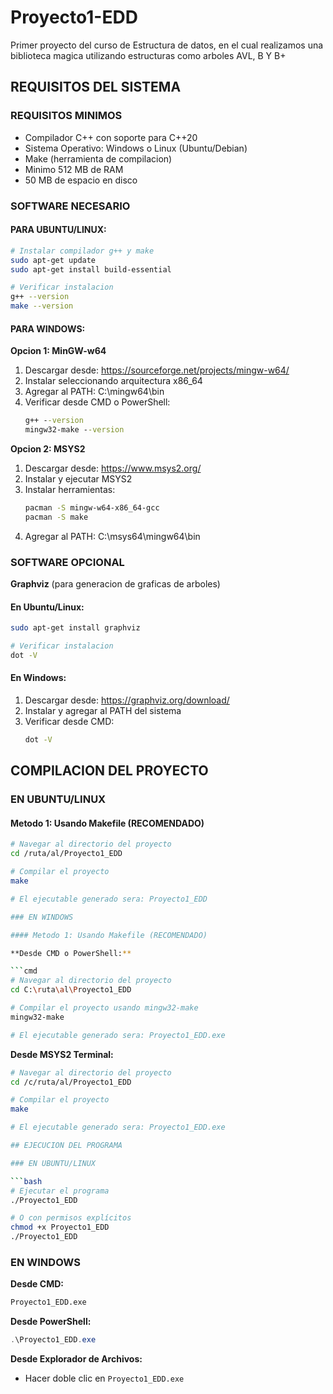 # Proyecto1-EDD
Primer proyecto del curso de Estructura de datos, en el cual realizamos una biblioteca magica utilizando estructuras como arboles AVL, B Y B+

## REQUISITOS DEL SISTEMA

### REQUISITOS MINIMOS

- Compilador C++ con soporte para C++20
- Sistema Operativo: Windows o Linux (Ubuntu/Debian)
- Make (herramienta de compilacion)
- Minimo 512 MB de RAM
- 50 MB de espacio en disco

### SOFTWARE NECESARIO

#### PARA UBUNTU/LINUX:

```bash
# Instalar compilador g++ y make
sudo apt-get update
sudo apt-get install build-essential

# Verificar instalacion
g++ --version
make --version
```

#### PARA WINDOWS:

**Opcion 1: MinGW-w64**
1. Descargar desde: https://sourceforge.net/projects/mingw-w64/
2. Instalar seleccionando arquitectura x86_64
3. Agregar al PATH: C:\mingw64\bin
4. Verificar desde CMD o PowerShell:
   ```cmd
   g++ --version
   mingw32-make --version
   ```

**Opcion 2: MSYS2**
1. Descargar desde: https://www.msys2.org/
2. Instalar y ejecutar MSYS2
3. Instalar herramientas:
   ```bash
   pacman -S mingw-w64-x86_64-gcc
   pacman -S make
   ```
4. Agregar al PATH: C:\msys64\mingw64\bin

### SOFTWARE OPCIONAL

**Graphviz** (para generacion de graficas de arboles)

#### En Ubuntu/Linux:
```bash
sudo apt-get install graphviz

# Verificar instalacion
dot -V
```

#### En Windows:
1. Descargar desde: https://graphviz.org/download/
2. Instalar y agregar al PATH del sistema
3. Verificar desde CMD:
   ```cmd
   dot -V
   ```
## COMPILACION DEL PROYECTO

### EN UBUNTU/LINUX

#### Metodo 1: Usando Makefile (RECOMENDADO)

```bash
# Navegar al directorio del proyecto
cd /ruta/al/Proyecto1_EDD

# Compilar el proyecto
make

# El ejecutable generado sera: Proyecto1_EDD

### EN WINDOWS

#### Metodo 1: Usando Makefile (RECOMENDADO)

**Desde CMD o PowerShell:**

```cmd
# Navegar al directorio del proyecto
cd C:\ruta\al\Proyecto1_EDD

# Compilar el proyecto usando mingw32-make
mingw32-make

# El ejecutable generado sera: Proyecto1_EDD.exe
```

**Desde MSYS2 Terminal:**

```bash
# Navegar al directorio del proyecto
cd /c/ruta/al/Proyecto1_EDD

# Compilar el proyecto
make

# El ejecutable generado sera: Proyecto1_EDD.exe

## EJECUCION DEL PROGRAMA

### EN UBUNTU/LINUX

```bash
# Ejecutar el programa
./Proyecto1_EDD

# O con permisos explícitos
chmod +x Proyecto1_EDD
./Proyecto1_EDD
```

### EN WINDOWS

**Desde CMD:**
```cmd
Proyecto1_EDD.exe
```

**Desde PowerShell:**
```powershell
.\Proyecto1_EDD.exe
```

**Desde Explorador de Archivos:**
- Hacer doble clic en `Proyecto1_EDD.exe`
